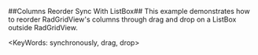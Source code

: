 ##Columns Reorder Sync With ListBox##
This example demonstrates how to reorder RadGridView's columns through drag and drop on a ListBox outside RadGridView.

<KeyWords: synchronously, drag, drop>